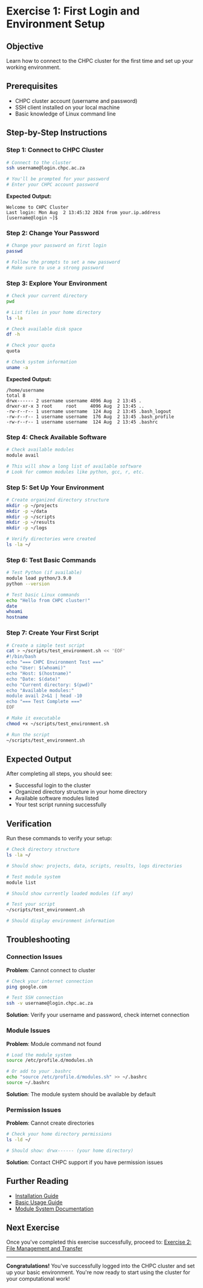 # Exercise 1: First Login and Environment Setup

## Objective

Learn how to connect to the CHPC cluster for the first time and set up your working environment.

## Prerequisites

- CHPC cluster account (username and password)
- SSH client installed on your local machine
- Basic knowledge of Linux command line

## Step-by-Step Instructions

### Step 1: Connect to CHPC Cluster

```bash
# Connect to the cluster
ssh username@login.chpc.ac.za

# You'll be prompted for your password
# Enter your CHPC account password
```

**Expected Output:**
```
Welcome to CHPC Cluster
Last login: Mon Aug  2 13:45:32 2024 from your.ip.address
[username@login ~]$
```

### Step 2: Change Your Password

```bash
# Change your password on first login
passwd

# Follow the prompts to set a new password
# Make sure to use a strong password
```

### Step 3: Explore Your Environment

```bash
# Check your current directory
pwd

# List files in your home directory
ls -la

# Check available disk space
df -h

# Check your quota
quota

# Check system information
uname -a
```

**Expected Output:**
```
/home/username
total 8
drwx------ 2 username username 4096 Aug  2 13:45 .
drwxr-xr-x 3 root     root     4096 Aug  2 13:45 ..
-rw-r--r-- 1 username username  124 Aug  2 13:45 .bash_logout
-rw-r--r-- 1 username username  176 Aug  2 13:45 .bash_profile
-rw-r--r-- 1 username username  124 Aug  2 13:45 .bashrc
```

### Step 4: Check Available Software

```bash
# Check available modules
module avail

# This will show a long list of available software
# Look for common modules like python, gcc, r, etc.
```

### Step 5: Set Up Your Environment

```bash
# Create organized directory structure
mkdir -p ~/projects
mkdir -p ~/data
mkdir -p ~/scripts
mkdir -p ~/results
mkdir -p ~/logs

# Verify directories were created
ls -la ~/
```

### Step 6: Test Basic Commands

```bash
# Test Python (if available)
module load python/3.9.0
python --version

# Test basic Linux commands
echo "Hello from CHPC cluster!"
date
whoami
hostname
```

### Step 7: Create Your First Script

```bash
# Create a simple test script
cat > ~/scripts/test_environment.sh << 'EOF'
#!/bin/bash
echo "=== CHPC Environment Test ==="
echo "User: $(whoami)"
echo "Host: $(hostname)"
echo "Date: $(date)"
echo "Current directory: $(pwd)"
echo "Available modules:"
module avail 2>&1 | head -10
echo "=== Test Complete ==="
EOF

# Make it executable
chmod +x ~/scripts/test_environment.sh

# Run the script
~/scripts/test_environment.sh
```

## Expected Output

After completing all steps, you should see:
- Successful login to the cluster
- Organized directory structure in your home directory
- Available software modules listed
- Your test script running successfully

## Verification

Run these commands to verify your setup:

```bash
# Check directory structure
ls -la ~/

# Should show: projects, data, scripts, results, logs directories

# Test module system
module list

# Should show currently loaded modules (if any)

# Test your script
~/scripts/test_environment.sh

# Should display environment information
```

## Troubleshooting

### Connection Issues

**Problem**: Cannot connect to cluster
```bash
# Check your internet connection
ping google.com

# Test SSH connection
ssh -v username@login.chpc.ac.za
```

**Solution**: Verify your username and password, check internet connection

### Module Issues

**Problem**: Module command not found
```bash
# Load the module system
source /etc/profile.d/modules.sh

# Or add to your .bashrc
echo "source /etc/profile.d/modules.sh" >> ~/.bashrc
source ~/.bashrc
```

**Solution**: The module system should be available by default

### Permission Issues

**Problem**: Cannot create directories
```bash
# Check your home directory permissions
ls -ld ~/

# Should show: drwx------ (your home directory)
```

**Solution**: Contact CHPC support if you have permission issues

## Further Reading

- [Installation Guide](../setup/install.md)
- [Basic Usage Guide](../usage/basic.md)
- [Module System Documentation](module_system.md)

## Next Exercise

Once you've completed this exercise successfully, proceed to:
[Exercise 2: File Management and Transfer](file_management.md)

---

**Congratulations!** You've successfully logged into the CHPC cluster and set up your basic environment. You're now ready to start using the cluster for your computational work! 